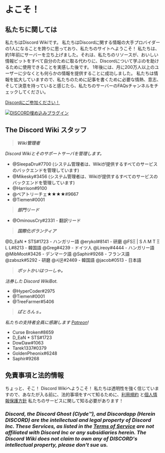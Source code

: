 <!-- TITLE: ホーム -->
<!-- SUBTITLE: よこそ　Discord Wiki! -->

# よこそ！
## 私たちに関しては

私たちはDiscord Wikiです。 私たちはDiscordに関する情報の大手プロバイダーの1人になることを誇りに思っており、私たちのサイトへようこそ！ 私たちは、約1年前にサーバーを立ち上げました。それは、私たちのリソースが、おいしい情報ビットをすべて自分のために取る代わりに、Discordについて学ぶのを助けるために使用できることを実感した後です。 1年後には、月に200万人以上のユーザーに少なくとも何らかの情報を提供することに成功しました。 私たちは情報を拡大していますので、私たちのために記事を書くために必要な情熱、意志、そして決意を持っていると感じたら、私たちのサーバーのFAQsチャンネルをチェックしてください。

[Discordにご参加ください！](https://discord.gg/PUVBPzP)

<a href="https://discord.gg/PUVBPzP">![DISCORD埋め込みプラグイン](https://discordapp.com/api/guilds/367460196148183040/widget.png?style=banner2)</a>

## The Discord Wiki スタッフ
> ***Wiki管理者***

*Discord Wikiとそのサポートサーバを管理します。*
* @SleepaDru#7700 (システム管理者は、Wikiが提供するすべてのサービスのバックエンドを管理しています)
* @Mikesky#3456 (システム管理者は、Wikiが提供するすべてのサービスのバックエンドを管理しています)
* @Harrison#9100
* @ベアトリーチェ★★★★#9667
* @Tiemen#0001

> ***部門リード***

* @OminousCry#2331 - 翻訳リード

> ***国際化ボランティア***

@D_EaN * STS#1723 - ハンガリー語
@erykol#8141 - 研磨
@FSΞ | S Λ M T Ξ L L#8213 - 韓国語
@Greg#4239 - ドイツ人
@Lireoy#4444 - ハンガリー語
@MibMoot#3426 - デンマーク語
@Saphir#9268 - フランス語
@zabszk#5292 - 研磨
@시온#2469 - 韓国語
@jacob#0513 - 日本語

> ***ボットかいはつーしゃ。***

*沽券した Discord WikiBot.*
* @HyperCoder#2975
* @Tiemen#0001
* @TreeFarmer#5406

> ***ぱとろんｓ。***

*私たちの支持者全員に感謝します [Patreon](https://www.patreon.com/TheDiscordWiki)!*

* Curse Broken#8659
* D_EaN * STS#1723
* DowDaw#1063
* Tarek1337#0379
* GoldenPheonix#6248
* Saphir#9268

## 免責事項と法的情報
ちょっと、そこ！ Discord Wikiへようこそ！ 私たちは透明性を強く信じていますので、あなたが入る前に、法的事項をすべて知るために、[利用規約](/jp/じょこ) と[個人情報保護方針](/jp/プライバシー)  私たちのサービスに関して知る必要があります！

### ***Discord, the Discord Ghost (Clyde™), and Discordapp (Herein DISCORD) are the intellectual and legal property of Discord Inc. These Services, as listed in the [Terms of Service](/terms) are not affiliated with Discord Inc or any subsidiaries herein. The Discord Wiki does not claim to own any of DISCORD's intellectual property, please don't sue us.***